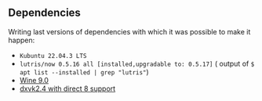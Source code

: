 
## Dependencies

Writing last versions of dependencies with which it was possible to make it happen:

- `Kubuntu 22.04.3 LTS`
- `lutris/now 0.5.16 all [installed,upgradable to: 0.5.17]` ( output of `$ apt list --installed | grep "lutris"`)
- [Wine 9.0](<https://github.com/Kron4ek/Wine-Builds/releases/download/9.0/wine-9.0-amd64.tar.xz>)
- [dxvk2.4 with direct 8 support](<https://github.com/doitsujin/dxvk/releases/tag/v2.4>)
